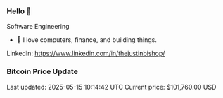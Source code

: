 ### Hello 🤙  

Software Engineering

- 🔭 I love computers, finance, and building things.
  
LinkedIn: https://www.linkedin.com/in/thejustinbishop/  
























































































































### Bitcoin Price Update
Last updated: 2025-05-15 10:14:42 UTC
Current price: $101,760.00 USD
